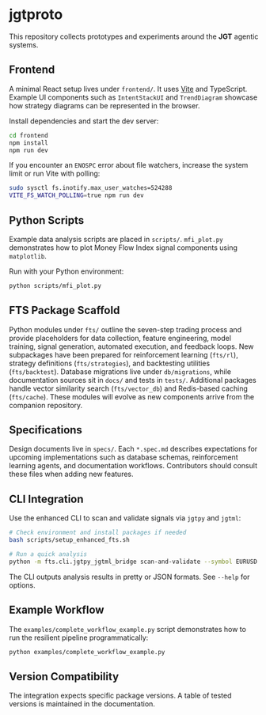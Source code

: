 # jgtproto

This repository collects prototypes and experiments around the **JGT** agentic systems.

## Frontend

A minimal React setup lives under `frontend/`. It uses [Vite](https://vitejs.dev/) and TypeScript. Example UI components such as `IntentStackUI` and `TrendDiagram` showcase how strategy diagrams can be represented in the browser.

Install dependencies and start the dev server:

```bash
cd frontend
npm install
npm run dev
```

If you encounter an `ENOSPC` error about file watchers, increase the system
limit or run Vite with polling:

```bash
sudo sysctl fs.inotify.max_user_watches=524288
VITE_FS_WATCH_POLLING=true npm run dev
```

## Python Scripts

Example data analysis scripts are placed in `scripts/`. `mfi_plot.py` demonstrates how to plot Money Flow Index signal components using `matplotlib`.

Run with your Python environment:

```bash
python scripts/mfi_plot.py
```

## FTS Package Scaffold

Python modules under `fts/` outline the seven-step trading process and provide placeholders for data collection, feature engineering, model training, signal generation, automated execution, and feedback loops. New subpackages have been prepared for reinforcement learning (`fts/rl`), strategy definitions (`fts/strategies`), and backtesting utilities (`fts/backtest`). Database migrations live under `db/migrations`, while documentation sources sit in `docs/` and tests in `tests/`. Additional packages handle vector similarity search (`fts/vector_db`) and Redis-based caching (`fts/cache`). These modules will evolve as new components arrive from the companion repository.

## Specifications

Design documents live in `specs/`. Each `*.spec.md` describes expectations for upcoming implementations such as database schemas, reinforcement learning agents, and documentation workflows. Contributors should consult these files when adding new features.

## CLI Integration

Use the enhanced CLI to scan and validate signals via `jgtpy` and `jgtml`:

```bash
# Check environment and install packages if needed
bash scripts/setup_enhanced_fts.sh

# Run a quick analysis
python -m fts.cli.jgtpy_jgtml_bridge scan-and-validate --symbol EURUSD --timeframes H1 H4
```

The CLI outputs analysis results in pretty or JSON formats. See `--help` for options.

## Example Workflow

The `examples/complete_workflow_example.py` script demonstrates how to run the resilient pipeline programmatically:

```bash
python examples/complete_workflow_example.py
```

## Version Compatibility

The integration expects specific package versions. A table of tested versions is maintained in the documentation.

